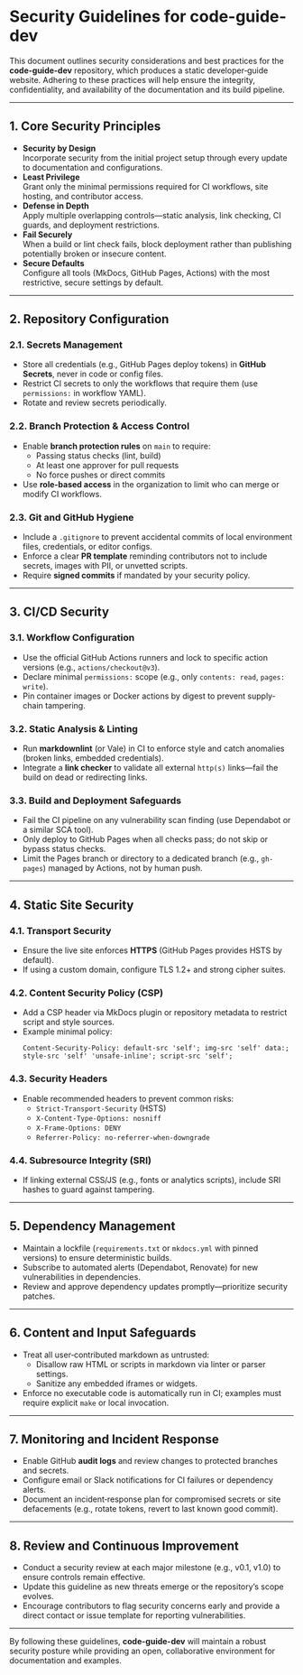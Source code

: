 # Security Guidelines for code-guide-dev

This document outlines security considerations and best practices for the **code-guide-dev** repository, which produces a static developer‐guide website. Adhering to these practices will help ensure the integrity, confidentiality, and availability of the documentation and its build pipeline.

---

## 1. Core Security Principles

- **Security by Design**  
  Incorporate security from the initial project setup through every update to documentation and configurations.
- **Least Privilege**  
  Grant only the minimal permissions required for CI workflows, site hosting, and contributor access.
- **Defense in Depth**  
  Apply multiple overlapping controls—static analysis, link checking, CI guards, and deployment restrictions.
- **Fail Securely**  
  When a build or lint check fails, block deployment rather than publishing potentially broken or insecure content.
- **Secure Defaults**  
  Configure all tools (MkDocs, GitHub Pages, Actions) with the most restrictive, secure settings by default.

---

## 2. Repository Configuration

### 2.1. Secrets Management

- Store all credentials (e.g., GitHub Pages deploy tokens) in **GitHub Secrets**, never in code or config files.  
- Restrict CI secrets to only the workflows that require them (use `permissions:` in workflow YAML).  
- Rotate and review secrets periodically.

### 2.2. Branch Protection & Access Control

- Enable **branch protection rules** on `main` to require:  
  - Passing status checks (lint, build)  
  - At least one approver for pull requests  
  - No force pushes or direct commits  
- Use **role-based access** in the organization to limit who can merge or modify CI workflows.

### 2.3. Git and GitHub Hygiene

- Include a `.gitignore` to prevent accidental commits of local environment files, credentials, or editor configs.  
- Enforce a clear **PR template** reminding contributors not to include secrets, images with PII, or unvetted scripts.  
- Require **signed commits** if mandated by your security policy.

---

## 3. CI/CD Security

### 3.1. Workflow Configuration

- Use the official GitHub Actions runners and lock to specific action versions (e.g., `actions/checkout@v3`).  
- Declare minimal `permissions:` scope (e.g., only `contents: read`, `pages: write`).  
- Pin container images or Docker actions by digest to prevent supply‐chain tampering.

### 3.2. Static Analysis & Linting

- Run **markdownlint** (or Vale) in CI to enforce style and catch anomalies (broken links, embedded credentials).  
- Integrate a **link checker** to validate all external `http(s)` links—fail the build on dead or redirecting links.

### 3.3. Build and Deployment Safeguards

- Fail the CI pipeline on any vulnerability scan finding (use Dependabot or a similar SCA tool).  
- Only deploy to GitHub Pages when all checks pass; do not skip or bypass status checks.
- Limit the Pages branch or directory to a dedicated branch (e.g., `gh-pages`) managed by Actions, not by human push.

---

## 4. Static Site Security

### 4.1. Transport Security

- Ensure the live site enforces **HTTPS** (GitHub Pages provides HSTS by default).  
- If using a custom domain, configure TLS 1.2+ and strong cipher suites.

### 4.2. Content Security Policy (CSP)

- Add a CSP header via MkDocs plugin or repository metadata to restrict script and style sources.  
- Example minimal policy:
  ```
  Content-Security-Policy: default-src 'self'; img-src 'self' data:; style-src 'self' 'unsafe-inline'; script-src 'self';
  ```

### 4.3. Security Headers

- Enable recommended headers to prevent common risks:
  - `Strict-Transport-Security` (HSTS)  
  - `X-Content-Type-Options: nosniff`  
  - `X-Frame-Options: DENY`  
  - `Referrer-Policy: no-referrer-when-downgrade`

### 4.4. Subresource Integrity (SRI)

- If linking external CSS/JS (e.g., fonts or analytics scripts), include SRI hashes to guard against tampering.

---

## 5. Dependency Management

- Maintain a lockfile (`requirements.txt` or `mkdocs.yml` with pinned versions) to ensure deterministic builds.  
- Subscribe to automated alerts (Dependabot, Renovate) for new vulnerabilities in dependencies.  
- Review and approve dependency updates promptly—prioritize security patches.

---

## 6. Content and Input Safeguards

- Treat all user‐contributed markdown as untrusted:
  - Disallow raw HTML or scripts in markdown via linter or parser settings.  
  - Sanitize any embedded iframes or widgets.
- Enforce no executable code is automatically run in CI; examples must require explicit `make` or local invocation.

---

## 7. Monitoring and Incident Response

- Enable GitHub **audit logs** and review changes to protected branches and secrets.  
- Configure email or Slack notifications for CI failures or dependency alerts.  
- Document an incident‐response plan for compromised secrets or site defacements (e.g., rotate tokens, revert to last known good commit).

---

## 8. Review and Continuous Improvement

- Conduct a security review at each major milestone (e.g., v0.1, v1.0) to ensure controls remain effective.  
- Update this guideline as new threats emerge or the repository’s scope evolves.  
- Encourage contributors to flag security concerns early and provide a direct contact or issue template for reporting vulnerabilities.

---

By following these guidelines, **code-guide-dev** will maintain a robust security posture while providing an open, collaborative environment for documentation and examples.

